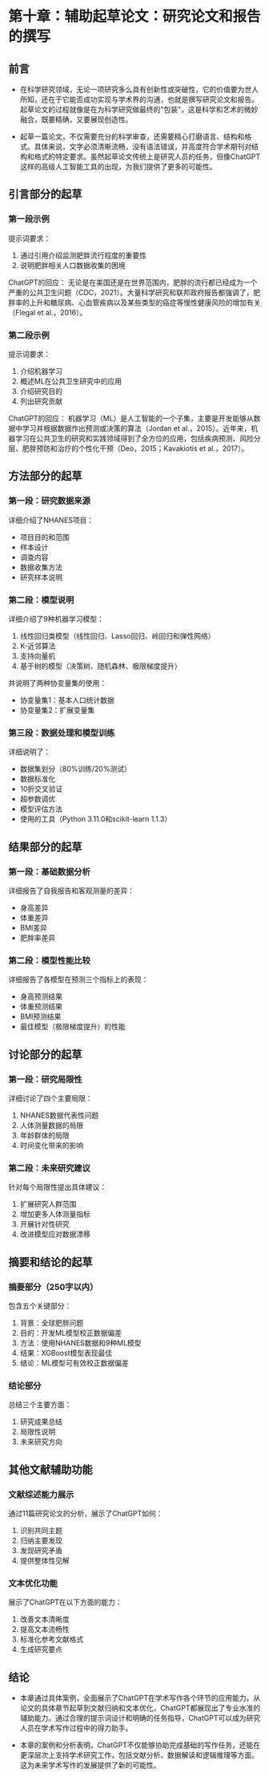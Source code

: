 # 第十章：辅助起草论文：研究论文和报告的撰写

## 前言

- 在科学研究领域，无论一项研究多么具有创新性或突破性，它的价值要为世人所知，还在于它能否成功实现与学术界的沟通，也就是撰写研究论文和报告。起草论文的过程就像是在为科学研究做最终的"包装"，这是科学和艺术的微妙融合，既要精确，又要展现创造性。

- 起草一篇论文，不仅需要充分的科学审查，还需要精心打磨语言、结构和格式。具体来说，文字必须清晰流畅，没有语法错误，并高度符合学术期刊对结构和格式的特定要求。虽然起草论文传统上是研究人员的任务，但像ChatGPT这样的高级人工智能工具的出现，为我们提供了更多的可能性。

## 引言部分的起草

### 第一段示例
提示词要求：
1. 通过引用介绍监测肥胖流行程度的重要性
2. 说明肥胖相关人口数据收集的困境

ChatGPT的回应：
无论是在美国还是在世界范围内，肥胖的流行都已经成为一个严重的公共卫生问题（CDC，2021）。大量科学研究和联邦政府报告都强调了，肥胖率的上升和糖尿病、心血管疾病以及某些类型的癌症等慢性健康风险的增加有关（Flegal et al.，2016）。

### 第二段示例
提示词要求：
1. 介绍机器学习
2. 概述ML在公共卫生研究中的应用
3. 介绍研究目的
4. 列出研究贡献

ChatGPT的回应：
机器学习（ML）是人工智能的一个子集，主要是开发能够从数据中学习并根据数据作出预测或决策的算法（Jordan et al.，2015）。近年来，机器学习在公共卫生的研究和实践领域得到了全方位的应用，包括疾病预测、风险分层、肥胖预防和治疗的个性化干预（Deo，2015；Kavakiotis et al.，2017）。

## 方法部分的起草

### 第一段：研究数据来源
详细介绍了NHANES项目：
- 项目目的和范围
- 样本设计
- 调查内容
- 数据收集方法
- 研究样本说明

### 第二段：模型说明
详细介绍了9种机器学习模型：
1. 线性回归类模型（线性回归、Lasso回归、岭回归和弹性网络）
2. K-近邻算法
3. 支持向量机
4. 基于树的模型（决策树、随机森林、极限梯度提升）

并说明了两种协变量集的使用：
- 协变量集1：基本人口统计数据
- 协变量集2：扩展变量集

### 第三段：数据处理和模型训练
详细说明了：
- 数据集划分（80%训练/20%测试）
- 数据标准化
- 10折交叉验证
- 超参数调优
- 模型评估方法
- 使用的工具（Python 3.11.0和scikit-learn 1.1.3）

## 结果部分的起草

### 第一段：基础数据分析
详细报告了自我报告和客观测量的差异：
- 身高差异
- 体重差异
- BMI差异
- 肥胖率差异

### 第二段：模型性能比较
详细报告了各模型在预测三个指标上的表现：
- 身高预测结果
- 体重预测结果
- BMI预测结果
- 最佳模型（极限梯度提升）的性能

## 讨论部分的起草

### 第一段：研究局限性
详细讨论了四个主要局限：
1. NHANES数据代表性问题
2. 人体测量数据的局限
3. 年龄群体的局限
4. 时间变化带来的影响

### 第二段：未来研究建议
针对每个局限性提出具体建议：
1. 扩展研究人群范围
2. 增加更多人体测量指标
3. 开展针对性研究
4. 改进模型应对数据漂移

## 摘要和结论的起草

### 摘要部分（250字以内）
包含五个关键部分：
1. 背景：全球肥胖问题
2. 目的：开发ML模型校正数据偏差
3. 方法：使用NHANES数据和9种ML模型
4. 结果：XGBoost模型表现最佳
5. 结论：ML模型可有效校正数据偏差

### 结论部分
总结三个主要方面：
1. 研究成果总结
2. 局限性说明
3. 未来研究方向

## 其他文献辅助功能

### 文献综述能力展示
通过11篇研究论文的分析，展示了ChatGPT如何：
1. 识别共同主题
2. 归纳主要发现
3. 发现研究矛盾
4. 提供整体性见解

### 文本优化功能
展示了ChatGPT在以下方面的能力：
1. 改善文本清晰度
2. 提高文本流畅性
3. 标准化参考文献格式
4. 生成研究要点

## 结论

- 本章通过具体案例，全面展示了ChatGPT在学术写作各个环节的应用能力。从论文的具体章节起草到文献归纳和文本优化，ChatGPT都展现出了专业水准的辅助能力。通过合理的提示词设计和明确的任务指导，ChatGPT可以成为研究人员在学术写作过程中的得力助手。

- 本章的案例和分析表明，ChatGPT不仅能够协助完成基础的写作任务，还能在更深层次上支持学术研究工作，包括文献分析、数据解读和逻辑推理等方面。这为未来学术写作的发展提供了新的可能性。